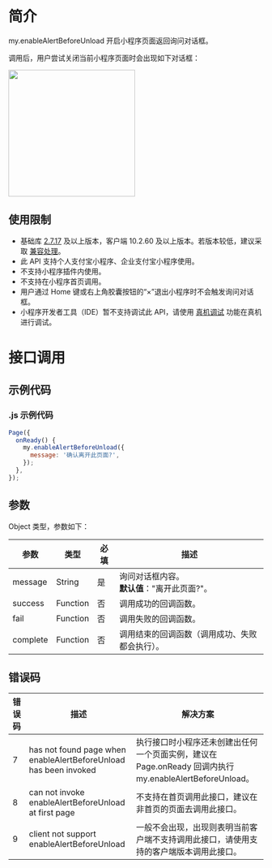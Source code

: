 # 简介

my.enableAlertBeforeUnload 开启小程序页面返回询问对话框。

调用后，用户尝试关闭当前小程序页面时会出现如下对话框：

<img src="https://img.alicdn.com/imgextra/i2/O1CN01IHPkmn1sn1w6S9yip_!!6000000005810-0-tps-1080-703.jpg" width="250px"/>

## 使用限制

- 基础库 [2.7.17](https://opendocs.alipay.com/mini/framework/lib-upgrade-v2) 及以上版本，客户端 10.2.60 及以上版本。若版本较低，建议采取 [兼容处理](https://opendocs.alipay.com/mini/framework/compatibility)。
- 此 API 支持个人支付宝小程序、企业支付宝小程序使用。
- 不支持小程序插件内使用。
- 不支持在小程序首页调用。
- 用户通过 Home 键或右上角胶囊按钮的“×”退出小程序时不会触发询问对话框。
- 小程序开发者工具（IDE）暂不支持调试此 API，请使用 [真机调试](https://opendocs.alipay.com/mini/ide/remote-debug) 功能在真机进行调试。

# 接口调用

## 示例代码

### .js 示例代码

```javascript
Page({
  onReady() {
    my.enableAlertBeforeUnload({
      message: '确认离开此页面?',
    });
  },
});
```

## 参数

Object 类型，参数如下：

| **参数** | **类型** | **必填** | **描述** |
| --- | --- | --- | --- |
| message | String | 是 | 询问对话框内容。<br />**默认值**："离开此页面?"。 |
| success | Function | 否 | 调用成功的回调函数。 |
| fail | Function | 否 | 调用失败的回调函数。 |
| complete | Function | 否 | 调用结束的回调函数（调用成功、失败都会执行）。 |

## 错误码

| **错误码** | **描述** | **解决方案** |
| --- | --- | --- |
| 7 | has not found page when enableAlertBeforeUnload has been invoked | 执行接口时小程序还未创建出任何一个页面实例，建议在 Page.onReady 回调内执行 my.enableAlertBeforeUnload。 |
| 8 | can not invoke enableAlertBeforeUnload at first page | 不支持在首页调用此接口，建议在非首页的页面去调用此接口。 |
| 9 | client not support enableAlertBeforeUnload | 一般不会出现，出现则表明当前客户端不支持调用此接口，请使用支持的客户端版本调用此接口。 |

<br />
